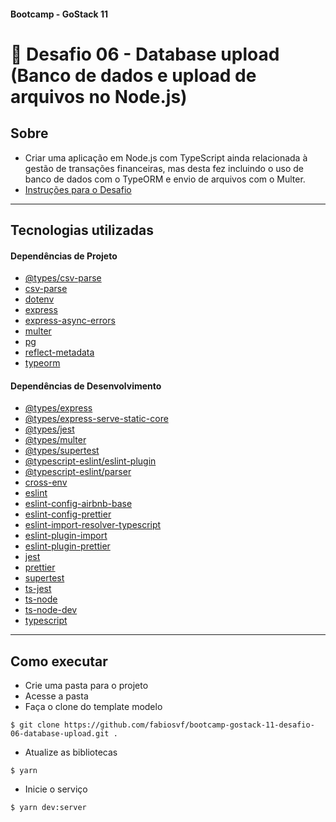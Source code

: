 ####  Bootcamp - GoStack 11
# 🚀 Desafio 06 - Database upload (Banco de dados e upload de arquivos no Node.js)

## Sobre
- Criar uma aplicação em Node.js com TypeScript ainda relacionada à gestão de transações financeiras, mas desta fez incluindo o uso de banco de dados com o TypeORM e envio de arquivos com o Multer.
- [Instruções para o Desafio](docs/Desafio%2006%20-%20Instru%C3%A7%C3%B5es.pdf)

---

## Tecnologias utilizadas

#### Dependências de Projeto
- [@types/csv-parse](https://yarnpkg.com/package/@types/csv-parse)
- [csv-parse](https://yarnpkg.com/package/csv-parse)
- [dotenv](https://yarnpkg.com/package/dotenv)
- [express](https://yarnpkg.com/package/express)
- [express-async-errors](https://yarnpkg.com/package/express-async-errors)
- [multer](https://yarnpkg.com/package/multer)
- [pg](https://yarnpkg.com/package/pg)
- [reflect-metadata](https://yarnpkg.com/package/reflect-metadata)
- [typeorm](https://yarnpkg.com/package/typeorm)

#### Dependências de Desenvolvimento
- [@types/express](https://yarnpkg.com/package/@types/express)
- [@types/express-serve-static-core](https://yarnpkg.com/package/@types/express-serve-static-core)
- [@types/jest](https://yarnpkg.com/package/@types/jest)
- [@types/multer](https://yarnpkg.com/package/@types/multer)
- [@types/supertest](https://yarnpkg.com/package/@types/supertest)
- [@typescript-eslint/eslint-plugin](https://yarnpkg.com/package/@typescript-eslint/eslint-plugin)
- [@typescript-eslint/parser](https://yarnpkg.com/package/@typescript-eslint/parser)
- [cross-env](https://yarnpkg.com/package/cross-env)
- [eslint](https://yarnpkg.com/package/eslint)
- [eslint-config-airbnb-base](https://yarnpkg.com/package/eslint-config-airbnb-base)
- [eslint-config-prettier](https://yarnpkg.com/package/eslint-config-prettier)
- [eslint-import-resolver-typescript](https://yarnpkg.com/package/eslint-import-resolver-typescript)
- [eslint-plugin-import](https://yarnpkg.com/package/eslint-plugin-import)
- [eslint-plugin-prettier](https://yarnpkg.com/package/eslint-plugin-prettier)
- [jest](https://yarnpkg.com/package/jest)
- [prettier](https://yarnpkg.com/package/prettier)
- [supertest](https://yarnpkg.com/package/supertest)
- [ts-jest](https://yarnpkg.com/package/ts-jest)
- [ts-node](https://yarnpkg.com/package/ts-node)
- [ts-node-dev](https://yarnpkg.com/package/ts-node-dev)
- [typescript](https://yarnpkg.com/package/typescript)

---

## Como executar
- Crie uma pasta para o projeto
- Acesse a pasta
- Faça o clone do template modelo
```
$ git clone https://github.com/fabiosvf/bootcamp-gostack-11-desafio-06-database-upload.git .
```
- Atualize as bibliotecas
```
$ yarn
```
- Inicie o serviço
```
$ yarn dev:server
```
